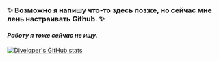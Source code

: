 ### ✨ Возможно я напишу что-то здесь позже, но сейчас мне лень настраивать Github. ✨
#### *Работу я тоже сейчас не ищу.*

<!--
**diveloper53/diveloper53** is a ✨ _special_ ✨ repository because its `README.md` (this file) appears on your GitHub profile.

Here are some ideas to get you started:

- 🔭 I’m currently working on ...
- 🌱 I’m currently learning ...
- 👯 I’m looking to collaborate on ...
- 🤔 I’m looking for help with ...
- 💬 Ask me about ...
- 📫 How to reach me: ...
- 😄 Pronouns: ...
- ⚡ Fun fact: ...
-->

[![Diveloper's GitHub stats](https://github-readme-stats.vercel.app/api?username=diveloper)](https://github.com/anuraghazra/github-readme-stats)
